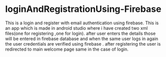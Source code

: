 # loginAndRegistrationUsing-Firebase
This is a login and register with email authentication using firebase.
This is an app which is made in android studio where i have created two xml files(one for registering ,one for login).
after user enters the details those will be entered in firebase database and when the same user logs in again the user credentials are verified using firebase .
after registering the user is redirected to main welcome page same in the case of login.
